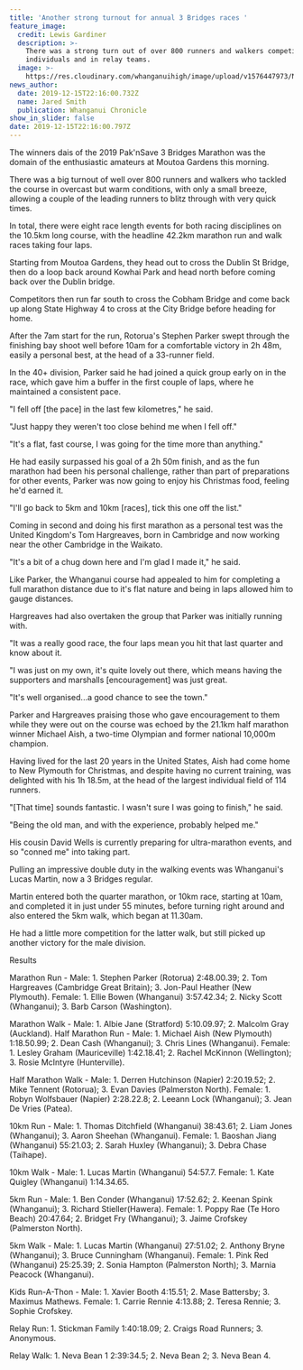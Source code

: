 ```yaml
---
title: 'Another strong turnout for annual 3 Bridges races '
feature_image:
  credit: Lewis Gardiner
  description: >-
    There was a strong turn out of over 800 runners and walkers competing as
    individuals and in relay teams.
  image: >-
    https://res.cloudinary.com/whanganuihigh/image/upload/v1576447973/News/Liam_Jones_2nd_Bridge_Marathon.Chron_16.12.19.jpg
news_author:
  date: 2019-12-15T22:16:00.732Z
  name: Jared Smith
  publication: Whanganui Chronicle
show_in_slider: false
date: 2019-12-15T22:16:00.797Z
---
```

The winners dais of the 2019 Pak'nSave 3 Bridges Marathon was the domain of the enthusiastic amateurs at Moutoa Gardens this morning.

There was a big turnout of well over 800 runners and walkers who tackled the course in overcast but warm conditions, with only a small breeze, allowing a couple of the leading runners to blitz through with very quick times.

In total, there were eight race length events for both racing disciplines on the 10.5km long course, with the headline 42.2km marathon run and walk races taking four laps.

Starting from Moutoa Gardens, they head out to cross the Dublin St Bridge, then do a loop back around Kowhai Park and head north before coming back over the Dublin bridge.

Competitors then run far south to cross the Cobham Bridge and come back up along State Highway 4 to cross at the City Bridge before heading for home.

After the 7am start for the run, Rotorua's Stephen Parker swept through the finishing bay shoot well before 10am for a comfortable victory in 2h 48m, easily a personal best, at the head of a 33-runner field.

In the 40+ division, Parker said he had joined a quick group early on in the race, which gave him a buffer in the first couple of laps, where he maintained a consistent pace.

"I fell off [the pace] in the last few kilometres," he said.

"Just happy they weren't too close behind me when I fell off."

"It's a flat, fast course, I was going for the time more than anything."

He had easily surpassed his goal of a 2h 50m finish, and as the fun marathon had been his personal challenge, rather than part of preparations for other events, Parker was now going to enjoy his Christmas food, feeling he'd earned it.

"I'll go back to 5km and 10km [races], tick this one off the list."

Coming in second and doing his first marathon as a personal test was the United Kingdom's Tom Hargreaves, born in Cambridge and now working near the other Cambridge in the Waikato.

"It's a bit of a chug down here and I'm glad I made it," he said.

Like Parker, the Whanganui course had appealed to him for completing a full marathon distance due to it's flat nature and being in laps allowed him to gauge distances.

Hargreaves had also overtaken the group that Parker was initially running with.

"It was a really good race, the four laps mean you hit that last quarter and know about it.

"I was just on my own, it's quite lovely out there, which means having the supporters and marshalls [encouragement] was just great.

"It's well organised...a good chance to see the town."

Parker and Hargreaves praising those who gave encouragement to them while they were out on the course was echoed by the 21.1km half marathon winner Michael Aish, a two-time Olympian and former national 10,000m champion.

Having lived for the last 20 years in the United States, Aish had come home to New Plymouth for Christmas, and despite having no current training, was delighted with his 1h 18.5m, at the head of the largest individual field of 114 runners.

"[That time] sounds fantastic. I wasn't sure I was going to finish," he said.

"Being the old man, and with the experience, probably helped me."

His cousin David Wells is currently preparing for ultra-marathon events, and so "conned me" into taking part.

Pulling an impressive double duty in the walking events was Whanganui's Lucas Martin, now a 3 Bridges regular.

Martin entered both the quarter marathon, or 10km race, starting at 10am, and completed it in just under 55 minutes, before turning right around and also entered the 5km walk, which began at 11.30am.

He had a little more competition for the latter walk, but still picked up another victory for the male division.

Results

Marathon Run - Male: 1. Stephen Parker (Rotorua) 2:48.00.39; 2. Tom Hargreaves (Cambridge Great Britain); 3. Jon-Paul Heather (New Plymouth). Female: 1. Ellie Bowen (Whanganui) 3:57.42.34; 2. Nicky Scott (Whanganui); 3. Barb Carson (Washington).

Marathon Walk - Male: 1. Albie Jane (Stratford) 5:10.09.97; 2. Malcolm Gray (Auckland).
Half Marathon Run - Male: 1. Michael Aish (New Plymouth) 1:18.50.99; 2. Dean Cash (Whanganui); 3. Chris Lines (Whanganui). Female: 1. Lesley Graham (Mauriceville) 1:42.18.41; 2. Rachel McKinnon (Wellington); 3. Rosie McIntyre (Hunterville).

Half Marathon Walk - Male: 1. Derren Hutchinson (Napier) 2:20.19.52; 2. Mike Tennent (Rotorua); 3. Evan Davies (Palmerston North). Female: 1. Robyn Wolfsbauer (Napier) 2:28.22.8; 2. Leeann Lock (Whanganui); 3. Jean De Vries (Patea).

10km Run - Male: 1. Thomas Ditchfield (Whanganui) 38:43.61; 2. Liam Jones (Whanganui); 3. Aaron Sheehan (Whanganui). Female: 1. Baoshan Jiang (Whanganui) 55:21.03; 2. Sarah Huxley (Whanganui); 3. Debra Chase (Taihape).

10km Walk - Male: 1. Lucas Martin (Whanganui) 54:57.7. Female: 1. Kate Quigley (Whanganui) 1:14.34.65.

5km Run - Male: 1. Ben Conder (Whanganui) 17:52.62; 2. Keenan Spink (Whanganui); 3. Richard Stieller(Hawera). Female: 1. Poppy Rae (Te Horo Beach) 20:47.64; 2. Bridget Fry (Whanganui); 3. Jaime Crofskey (Palmerston North).

5km Walk - Male: 1. Lucas Martin (Whanganui) 27:51.02; 2. Anthony Bryne (Whanganui); 3. Bruce Cunningham (Whanganui). Female: 1. Pink Red (Whanganui) 25:25.39; 2. Sonia Hampton (Palmerston North); 3. Marnia Peacock (Whanganui).

Kids Run-A-Thon - Male: 1. Xavier Booth 4:15.51; 2. Mase Battersby; 3. Maximus Mathews. Female: 1. Carrie Rennie 4:13.88; 2. Teresa Rennie; 3. Sophie Crofskey.

Relay Run: 1. Stickman Family 1:40:18.09; 2. Craigs Road Runners; 3. Anonymous.

Relay Walk: 1. Neva Bean 1 2:39:34.5; 2. Neva Bean 2; 3. Neva Bean 4.
